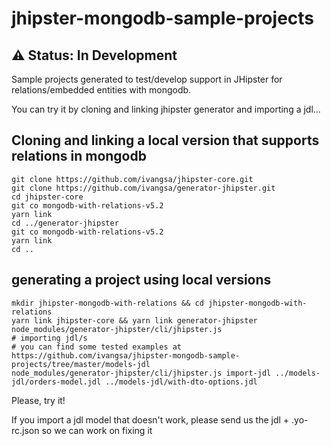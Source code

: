 # jhipster-mongodb-sample-projects

## ⚠️ Status: In Development

Sample projects generated to test/develop support in JHipster for relations/embedded entities with mongodb.

You can try it by cloning and linking jhipster generator and importing a jdl...

## Cloning and linking a local version that supports relations in mongodb
```mkdir jhipster-mongodb-sample-projects && cd jhipster-mongodb-sample-projects
git clone https://github.com/ivangsa/jhipster-core.git
git clone https://github.com/ivangsa/generator-jhipster.git
cd jhipster-core
git co mongodb-with-relations-v5.2
yarn link
cd ../generator-jhipster
git co mongodb-with-relations-v5.2
yarn link
cd ..
```

## generating a project using local versions
```# generating a project using local versions
mkdir jhipster-mongodb-with-relations && cd jhipster-mongodb-with-relations
yarn link jhipster-core && yarn link generator-jhipster
node_modules/generator-jhipster/cli/jhipster.js
# importing jdl/s
# you can find some tested examples at https://github.com/ivangsa/jhipster-mongodb-sample-projects/tree/master/models-jdl
node_modules/generator-jhipster/cli/jhipster.js import-jdl ../models-jdl/orders-model.jdl ../models-jdl/with-dto-options.jdl
```
Please, try it!

If you import a jdl model that doesn't work, please send us the jdl + .yo-rc.json so we can work on fixing it

